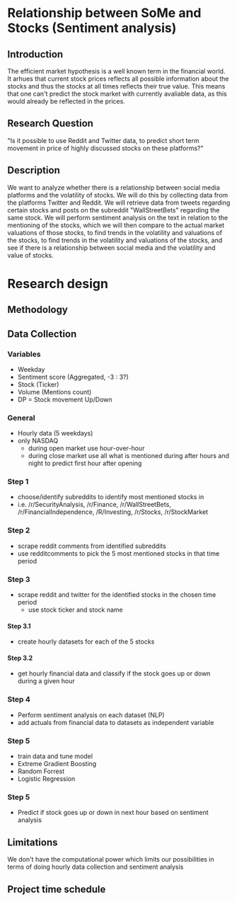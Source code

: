 # Relationship between SoMe and Stocks (Sentiment analysis)

## Introduction
The efficient market hypothesis is a well known term in the financial world. It arhues that current stock prices reflects all possible information about the stocks and thus the stocks at all times reflects their true value. This means that one can't predict the stock market with currently avaliable data, as this would already be reflected in the prices.  

## Research Question
"Is it possible to use Reddit and Twitter data, to predict short term movement in price of highly discussed stocks on these platforms?"

## Description
We want to analyze whether there is a relationship between social media platforms and the volatility of stocks. We will do this by collecting data from the platforms Twitter and Reddit. We will retrieve data from tweets regarding certain stocks and posts on the subreddit "WallStreetBets" regarding the same stock. We will perform sentiment analysis on the text in relation to the mentioning of the stocks, which we will then compare to the actual market valuations of those stocks, to find trends in the volatility and valuations of the stocks, to find trends in the volatility and valuations of the stocks, and see if there is a relationship between social media and the volatility and value of stocks. 

# Research design 

## Methodology 

## Data Collection

### Variables
 - Weekday 
 - Sentiment score (Aggregated, -3 : 3?) 
 - Stock (Ticker) 
 - Volume (Mentions count) 
 - DP = Stock movement Up/Down

### General
- Hourly data (5 weekdays) 
- only NASDAQ
  - during open market use hour-over-hour 
  - during close market use all what is mentioned during after hours and night to predict first hour after opening

### Step 1
- choose/identify subreddits to identify most mentioned stocks in 
- i.e. /r/SecurityAnalysis, /r/Finance, /r/WallStreetBets, /r/FinancialIndependence, /R/Investing, /r/Stocks, /r/StockMarket

### Step 2
- scrape reddit comments from identified subreddits 
- use redditcomments to pick the 5 most mentioned stocks in that time period

### Step 3
- scrape reddit and twitter for the identified stocks in the chosen time period
  - use stock ticker and stock name

#### Step 3.1
- create hourly datasets for each of the 5 stocks 

#### Step 3.2
- get hourly financial data and classify if the stock goes up or down during a given hour

### Step 4
- Perform sentiment analysis on each dataset (NLP)
- add actuals from financial data to datasets as independent variable

### Step 5
- train data and tune model
- Extreme Gradient Boosting
- Random Forrest
- Logistic Regression

### Step 5
- Predict if stock goes up or down in next hour based on sentiment analysis



## Limitations
We don't have the computational power which limits our possibilities in terms of doing hourly data collection and sentiment analysis

## Project time schedule
